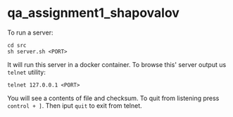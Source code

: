 # qa_assignment1_shapovalov

To run a server:

```shell
cd src
sh server.sh <PORT>
```

It will run this server in a docker container.
To browse this' server output us `telnet` utility:

```shell
telnet 127.0.0.1 <PORT>
```

You will see a contents of file and checksum.
To quit from listening press `control + ]`. Then iput `quit` to exit from telnet.